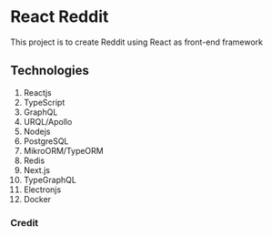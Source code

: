 # React Reddit

This project is to create Reddit using React as front-end framework

## Technologies 

1. Reactjs
2. TypeScript
3. GraphQL
4. URQL/Apollo 
5. Nodejs
6. PostgreSQL
7. MikroORM/TypeORM
8. Redis
9. Next.js
10. TypeGraphQL
11. Electronjs
12. Docker

### Credit
